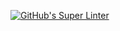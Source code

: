 [![GitHub's Super Linter](https://github.com/GraydonE/Unit1-02-HTML-Images/workflows/GitHub's%20Super%20Linter/badge.svg)](https://github.com/GraydonE/Unit1-02-HTML-Images/actions)  